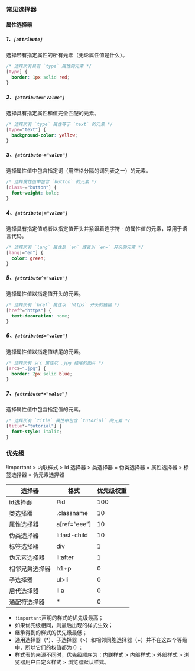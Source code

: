 
### 常见选择器



#### 属性选择器

##### 1、`[attribute]`

选择带有指定属性的所有元素（无论属性值是什么）。

```css
/* 选择所有具有 `type` 属性的元素 */
[type] {
  border: 1px solid red;
}
```

##### 2、`[attribute="value"]`

选择具有指定属性和值完全匹配的元素。

```css
/* 选择所有 `type` 属性等于 `text` 的元素 */
[type="text"] {
  background-color: yellow;
}
```

##### 3、`[attribute~="value"]`

选择属性值中包含指定词（用空格分隔的词列表之一）的元素。

```css
/* 选择属性值中包含 `button` 的元素 */
[class~="button"] {
  font-weight: bold;
}
```

##### 4、`[attribute|="value"]`

选择具有指定值或者以指定值开头并紧跟着连字符 - 的属性值的元素，常用于语言代码。

```css
/* 选择所有 `lang` 属性是 `en` 或者以 `en-` 开头的元素 */
[lang|="en"] {
  color: green;
}
```

##### 5、`[attribute^="value"]`

选择属性值以指定值开头的元素。

```css
/* 选择所有 `href` 属性以 `https` 开头的链接 */
[href^="https"] {
  text-decoration: none;
}
```

##### 6、`[attribute$="value"]`

选择属性值以指定值结尾的元素。

```css
/* 选择所有 src 属性以 .jpg 结尾的图片 */
[src$=".jpg"] {
  border: 2px solid blue;
}
```

##### 7、`[attribute*="value"]`

选择属性值中包含指定值的元素。

```css
/* 选择所有 `title` 属性中包含 `tutorial` 的元素 */
[title*="tutorial"] {
  font-style: italic;
}
```

### 优先级

!important > 内联样式 > id 选择器 > 类选择器 = 伪类选择器 = 属性选择器 > 标签选择器 = 伪元素选择器

| **选择器** | **格式**        | **优先级权重** |
| ------- | ------------- | --------- |
| id选择器   | \#id          | 100       |
| 类选择器    | .classname    | 10        |
| 属性选择器   | a[ref=“eee”]  | 10        |
| 伪类选择器   | li:last-child | 10        |
| 标签选择器   | div           | 1         |
| 伪元素选择器  | li:after      | 1         |
| 相邻兄弟选择器 | h1+p          | 0         |
| 子选择器    | ul>li         | 0         |
| 后代选择器   | li a          | 0         |
| 通配符选择器  | *             | 0         |
- `!important`声明的样式的优先级最高；
- 如果优先级相同，则最后出现的样式生效；
- 继承得到的样式的优先级最低；
- 通用选择器（*）、子选择器（>）和相邻同胞选择器（+）并不在这四个等级中，所以它们的权值都为 0 ；
- 样式表的来源不同时，优先级顺序为：内联样式 > 内部样式 > 外部样式 > 浏览器用户自定义样式 > 浏览器默认样式。

